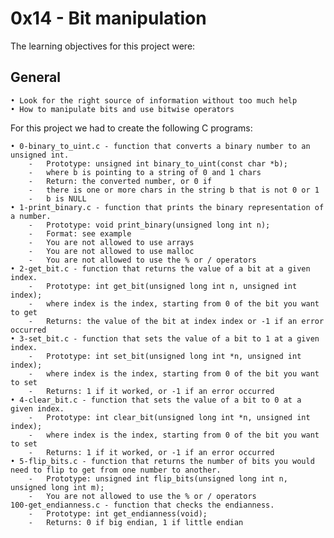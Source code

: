 # **0x14 - Bit manipulation**

The learning objectives for this project were:

## **General**

	• Look for the right source of information without too much help
	• How to manipulate bits and use bitwise operators

For this project we had to create the following C programs:
	
	• 0-binary_to_uint.c - function that converts a binary number to an unsigned int.
		-	Prototype: unsigned int binary_to_uint(const char *b);
		-	where b is pointing to a string of 0 and 1 chars
		-	Return: the converted number, or 0 if
		-	there is one or more chars in the string b that is not 0 or 1
		-	b is NULL
	• 1-print_binary.c - function that prints the binary representation of a number.
		-	Prototype: void print_binary(unsigned long int n);
		-	Format: see example
		-	You are not allowed to use arrays
		-	You are not allowed to use malloc
		-	You are not allowed to use the % or / operators
	• 2-get_bit.c - function that returns the value of a bit at a given index.
		-	Prototype: int get_bit(unsigned long int n, unsigned int index);
		-	where index is the index, starting from 0 of the bit you want to get
		-	Returns: the value of the bit at index index or -1 if an error occurred
	• 3-set_bit.c - function that sets the value of a bit to 1 at a given index.
		-	Prototype: int set_bit(unsigned long int *n, unsigned int index);
		-	where index is the index, starting from 0 of the bit you want to set
		-	Returns: 1 if it worked, or -1 if an error occurred
	• 4-clear_bit.c - function that sets the value of a bit to 0 at a given index.
		-	Prototype: int clear_bit(unsigned long int *n, unsigned int index);
		-	where index is the index, starting from 0 of the bit you want to set
		-	Returns: 1 if it worked, or -1 if an error occurred
	• 5-flip_bits.c - function that returns the number of bits you would need to flip to get from one number to another.
		-	Prototype: unsigned int flip_bits(unsigned long int n, unsigned long int m);
		-	You are not allowed to use the % or / operators
	100-get_endianness.c - function that checks the endianness.
		-	Prototype: int get_endianness(void);
		-	Returns: 0 if big endian, 1 if little endian
